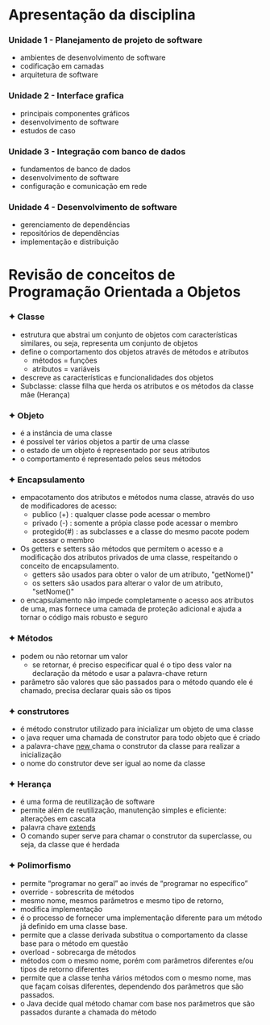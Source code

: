 # Apresentação da disciplina
### Unidade 1 - Planejamento de projeto de software
* ambientes de desenvolvimento de software
* codificação em camadas
* arquitetura de software
### Unidade 2 - Interface grafica
* principais componentes gráficos
* desenvolvimento de software
* estudos de caso
### Unidade 3 - Integração com banco de dados
* fundamentos de banco de dados
* desenvolvimento de software
* configuração e comunicação em rede
### Unidade 4 - Desenvolvimento de software
* gerenciamento de dependências
* repositórios de dependências
* implementação e distribuição
  
# Revisão de conceitos de Programação Orientada a Objetos
### ✦ Classe
* estrutura que abstrai  um conjunto de objetos com características similares, ou seja, representa um conjunto de objetos
* define o comportamento dos objetos através de métodos e atributos
  * métodos = funções
  * atributos = variáveis
* descreve as características e funcionalidades dos objetos
*  Subclasse: classe filha que herda os atributos e os métodos da classe mãe (Herança)
### ✦ Objeto
* é a instância de uma classe
* é possível ter vários objetos a partir de uma classe
* o estado de um objeto é representado por seus atributos
* o comportamento é representado pelos seus métodos
### ✦ Encapsulamento 
* empacotamento dos atributos e métodos numa classe, através do uso de modificadores de acesso:
  * publico (+) : qualquer classe pode acessar o membro
  * privado (-) : somente a própia classe pode acessar o membro
  * protegido(#) : as subclasses e a classe do mesmo pacote podem acessar o membro
* Os getters e setters são métodos que permitem o acesso e a modificação dos atributos privados de uma classe, respeitando o conceito de encapsulamento.
   * getters são usados para obter o valor de um atributo, "getNome()" 
   * os setters são usados para alterar o valor de um atributo, "setNome()"
* o encapsulamento não impede completamente o acesso aos atributos de uma, mas fornece uma camada de proteção adicional e ajuda a tornar o código mais robusto e seguro 
### ✦ Métodos
* podem ou não retornar um valor
  * se retornar, é preciso especificar qual é o tipo dess valor na declaração da método e usar a palavra-chave return
* parâmetro são valores que são passados para o método quando ele é chamado, precisa declarar quais são os tipos 
### ✦ construtores
* é método construtor utilizado para inicializar um objeto de uma classe
* o java requer uma chamada de construtor para todo objeto que é criado
* a palavra-chave <ins> new </ins> chama o construtor da classe para realizar a inicialização
* o nome do construtor deve ser igual ao nome da classe
### ✦ Herança
* é uma forma de reutilização de software
* permite além de reutilização, manutenção simples e eficiente: alterações em cascata
* palavra chave <ins> extends </ins>
* O comando super serve para chamar o construtor da superclasse, ou seja, da classe que é herdada
### ✦ Polimorfismo
*  permite “programar no geral” ao invés de “programar no específico”
*  override - sobrescrita de métodos
  * mesmo nome, mesmos parâmetros e mesmo tipo de retorno,
  * modifica implementação
  * é o processo de fornecer uma implementação diferente para um método já definido em uma classe base.
  * permite que a classe derivada substitua o comportamento da classe base para o método em questão
*  overload - sobrecarga de métodos
  *  métodos com o mesmo nome, porém com parâmetros diferentes e/ou tipos de retorno diferentes
  *  permite que a classe tenha vários métodos com o mesmo nome, mas que façam coisas diferentes, dependendo dos parâmetros que são passados.
  *  o Java decide qual método chamar com base nos parâmetros que são passados durante a chamada do método
